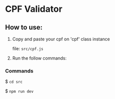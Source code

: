 # CPF Validator

## How to use:

1.  Copy and paste your cpf on 'cpf' class instance

    file: ```src/cpf.js```

2. Run the follow commands:

### Commands
 

$ ```cd src```

$ ```npm run dev```
